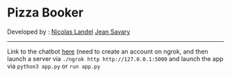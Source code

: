 # Pizza Booker
Developed by :
[Nicolas Landel](https://github.com/nicolas-leizh)
[Jean Savary](https://github.com/JeanSavary)

--- 

Link to the chatbot [here](https://bot.dialogflow.com/360595b6-d27e-4d9a-8458-50a13fbf4864) (need to create an account on ngrok, and then launch a server via `./ngrok http http://127.0.0.1:5000` and launch the app via `python3 app.py` or `run app.py`
